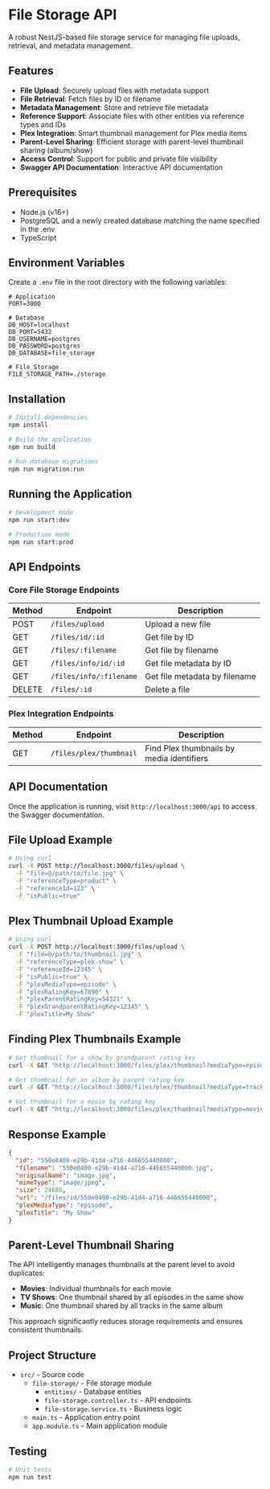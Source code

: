 # File Storage API

A robust NestJS-based file storage service for managing file uploads, retrieval, and metadata management.

## Features

- **File Upload**: Securely upload files with metadata support
- **File Retrieval**: Fetch files by ID or filename
- **Metadata Management**: Store and retrieve file metadata
- **Reference Support**: Associate files with other entities via reference types and IDs
- **Plex Integration**: Smart thumbnail management for Plex media items
- **Parent-Level Sharing**: Efficient storage with parent-level thumbnail sharing (album/show)
- **Access Control**: Support for public and private file visibility
- **Swagger API Documentation**: Interactive API documentation

## Prerequisites

- Node.js (v16+)
- PostgreSQL and a newly created database matching the name specified in the .env
- TypeScript

## Environment Variables

Create a `.env` file in the root directory with the following variables:

```
# Application
PORT=3000

# Database
DB_HOST=localhost
DB_PORT=5432
DB_USERNAME=postgres
DB_PASSWORD=postgres
DB_DATABASE=file_storage

# File Storage
FILE_STORAGE_PATH=./storage
```

## Installation

```bash
# Install dependencies
npm install

# Build the application
npm run build

# Run database migrations
npm run migration:run
```

## Running the Application

```bash
# Development mode
npm run start:dev

# Production mode
npm run start:prod
```

## API Endpoints

### Core File Storage Endpoints

| Method | Endpoint                | Description                   |
| ------ | ----------------------- | ----------------------------- |
| POST   | `/files/upload`         | Upload a new file             |
| GET    | `/files/id/:id`         | Get file by ID                |
| GET    | `/files/:filename`      | Get file by filename          |
| GET    | `/files/info/id/:id`    | Get file metadata by ID       |
| GET    | `/files/info/:filename` | Get file metadata by filename |
| DELETE | `/files/:id`            | Delete a file                 |

### Plex Integration Endpoints

| Method | Endpoint                | Description                               |
| ------ | ----------------------- | ----------------------------------------- |
| GET    | `/files/plex/thumbnail` | Find Plex thumbnails by media identifiers |

## API Documentation

Once the application is running, visit `http://localhost:3000/api` to access the Swagger documentation.

## File Upload Example

```bash
# Using curl
curl -X POST http://localhost:3000/files/upload \
  -F "file=@/path/to/file.jpg" \
  -F "referenceType=product" \
  -F "referenceId=123" \
  -F "isPublic=true"
```

## Plex Thumbnail Upload Example

```bash
# Using curl
curl -X POST http://localhost:3000/files/upload \
  -F "file=@/path/to/thumbnail.jpg" \
  -F "referenceType=plex-show" \
  -F "referenceId=12345" \
  -F "isPublic=true" \
  -F "plexMediaType=episode" \
  -F "plexRatingKey=67890" \
  -F "plexParentRatingKey=54321" \
  -F "plexGrandparentRatingKey=12345" \
  -F "plexTitle=My Show"
```

## Finding Plex Thumbnails Example

```bash
# Get thumbnail for a show by grandparent rating key
curl -X GET "http://localhost:3000/files/plex/thumbnail?mediaType=episode&grandparentRatingKey=12345"

# Get thumbnail for an album by parent rating key
curl -X GET "http://localhost:3000/files/plex/thumbnail?mediaType=track&parentRatingKey=67890"

# Get thumbnail for a movie by rating key
curl -X GET "http://localhost:3000/files/plex/thumbnail?mediaType=movie&ratingKey=54321"
```

## Response Example

```json
{
  "id": "550e8400-e29b-41d4-a716-446655440000",
  "filename": "550e8400-e29b-41d4-a716-446655440000.jpg",
  "originalName": "image.jpg",
  "mimeType": "image/jpeg",
  "size": 24680,
  "url": "/files/id/550e8400-e29b-41d4-a716-446655440000",
  "plexMediaType": "episode",
  "plexTitle": "My Show"
}
```

## Parent-Level Thumbnail Sharing

The API intelligently manages thumbnails at the parent level to avoid duplicates:

- **Movies**: Individual thumbnails for each movie
- **TV Shows**: One thumbnail shared by all episodes in the same show
- **Music**: One thumbnail shared by all tracks in the same album

This approach significantly reduces storage requirements and ensures consistent thumbnails.

## Project Structure

- `src/` - Source code
  - `file-storage/` - File storage module
    - `entities/` - Database entities
    - `file-storage.controller.ts` - API endpoints
    - `file-storage.service.ts` - Business logic
  - `main.ts` - Application entry point
  - `app.module.ts` - Main application module

## Testing

```bash
# Unit tests
npm run test
```
